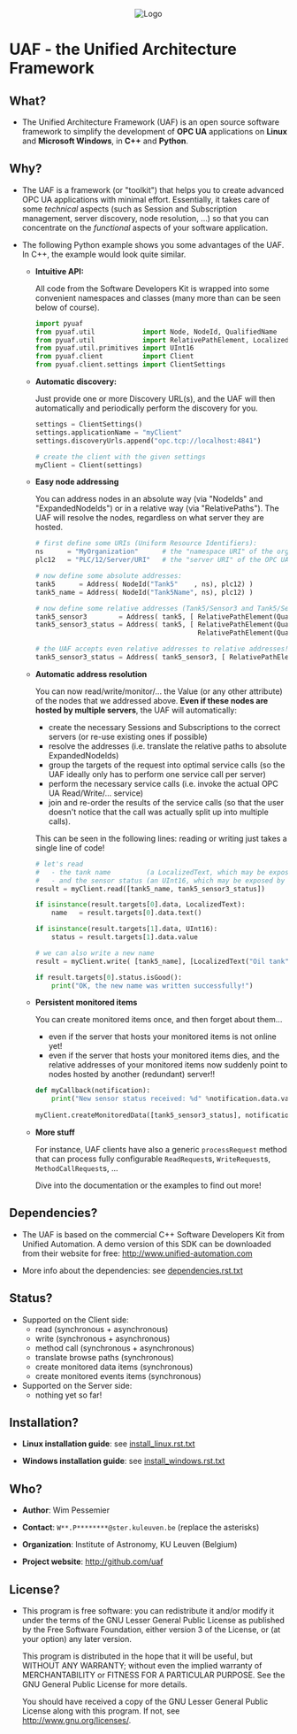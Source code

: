 <p align="center">
  <img src="http://github.com/uaf/uaf/raw/master/doc/img/logo/uaf_logo_200x67_opaque.png" alt="Logo"/>
</p>


UAF - the Unified Architecture Framework
========================================


What?
-------------------------------------------------------------------------------

 - The Unified Architecture Framework (UAF) is an open source software 
   framework to simplify the development of **OPC UA** applications 
   on **Linux** and **Microsoft Windows**, in **C++** and **Python**.
   
Why?
-------------------------------------------------------------------------------

 - The UAF is a framework (or "toolkit") that helps you to create advanced 
   OPC UA applications with minimal effort. Essentially, it takes care of
   some *technical* aspects (such as Session and Subscription management,
   server discovery, node resolution, ...) so that you can concentrate on 
   the *functional* aspects of your software application.  

 - The following Python example shows you some advantages of the UAF.
   In C++, the example would look quite similar.

    - **Intuitive API:**

      All code from the Software Developers Kit is wrapped into some 
      convenient namespaces and classes (many more than can be seen below 
      of course).

        ```python
        import pyuaf
        from pyuaf.util            import Node, NodeId, QualifiedName
        from pyuaf.util            import RelativePathElement, LocalizedText
        from pyuaf.util.primitives import UInt16
        from pyuaf.client          import Client
        from pyuaf.client.settings import ClientSettings
        ```
    
    - **Automatic discovery:**
    
       Just provide one or more Discovery URL(s), and the UAF will then
       automatically and periodically perform the discovery for you.
    
        ```python
        settings = ClientSettings()
        settings.applicationName = "myClient"
        settings.discoveryUrls.append("opc.tcp://localhost:4841")
        
        # create the client with the given settings
        myClient = Client(settings)
        ```
    
    - **Easy node addressing**
    
       You can address nodes in an absolute way 
        (via "NodeIds" and "ExpandedNodeIds")
       or in a relative way
        (via "RelativePaths").
       The UAF will resolve the nodes, regardless on what server they are hosted.
       
        ```python
        # first define some URIs (Uniform Resource Identifiers):
        ns      = "MyOrganization"      # the "namespace URI" of the organization or company
        plc12   = "PLC/12/Server/URI"   # the "server URI" of the OPC UA server running on some PLC
        
        # now define some absolute addresses:
        tank5      = Address( NodeId("Tank5"    , ns), plc12) )
        tank5_name = Address( NodeId("Tank5Name", ns), plc12) )
        
        # now define some relative addresses (Tank5/Sensor3 and Tank5/Sensor3/Status):
        tank5_sensor3        = Address( tank5, [ RelativePathElement(QualifiedName("Sensor3", ns)) ] )
        tank5_sensor3_status = Address( tank5, [ RelativePathElement(QualifiedName("Sensor3", ns)),
                                                 RelativePathElement(QualifiedName("Status" , ns)) ] )
        
        # the UAF accepts even relative addresses to relative addresses! So you could also do:
        tank5_sensor3_status = Address( tank5_sensor3, [ RelativePathElement(QualifiedName("Status", ns)) ] )
        ```

    - **Automatic address resolution**
    
       You can now read/write/monitor/... the Value (or any other attribute) of the nodes 
       that we addressed above. **Even if these nodes are hosted by multiple servers**,
       the UAF will automatically:
       
        - create the necessary Sessions and Subscriptions to the correct servers
          (or re-use existing ones if possible)
        - resolve the addresses
          (i.e. translate the relative paths to absolute ExpandedNodeIds)
        - group the targets of the request into optimal service calls 
          (so the UAF ideally only has to perform one service call per server)
        - perform the necessary service calls 
          (i.e. invoke the actual OPC UA Read/Write/... service)
        - join and re-order the results of the service calls
          (so that the user doesn't notice that the call was actually split up into multiple calls).
       
       This can be seen in the following lines: reading or writing just takes a single line of code!
       
        ```python
        # let's read 
        #   - the tank name         (a LocalizedText, which may be exposed by an OPC UA-enabled PLC) 
        #   - and the sensor status (an UInt16, which may be exposed by some OPC UA-enabled smart sensor)
        result = myClient.read([tank5_name, tank5_sensor3_status])
        
        if isinstance(result.targets[0].data, LocalizedText):
            name   = result.targets[0].data.text()
        
        if isinstance(result.targets[1].data, UInt16):
            status = result.targets[1].data.value
        
        # we can also write a new name
        result = myClient.write( [tank5_name], [LocalizedText("Oil tank", "EN")] )
        
        if result.targets[0].status.isGood():
            print("OK, the new name was written successfully!")
        ```

    - **Persistent monitored items**

       You can create monitored items once, and then forget about them...
        - even if the server that hosts your monitored items is not online yet!
        - even if the server that hosts your monitored items dies, and the 
           relative addresses of your monitored items now suddenly point to  
           nodes hosted by another (redundant) server!!
       
        ```python
        def myCallback(notification):
            print("New sensor status received: %d" %notification.data.value)
            
        myClient.createMonitoredData([tank5_sensor3_status], notificationCallbacks = [myCallback])
        ```
    
    - **More stuff**
        
        For instance, UAF clients have also a generic `processRequest` method that can process
        fully configurable `ReadRequest`s, `WriteRequest`s, `MethodCallRequest`s, ...
        
        Dive into the documentation or the examples to find out more!



Dependencies?
-------------------------------------------------------------------------------

 - The UAF is based on the commercial C++ Software Developers Kit from 
   Unified Automation. A demo version of this SDK can be downloaded
   from their website for free:
   http://www.unified-automation.com

 - More info about the dependencies: see [dependencies.rst.txt](dependencies.rst.txt)


Status?
-------------------------------------------------------------------------------

 - Supported on the Client side:
   - read (synchronous + asynchronous)
   - write (synchronous + asynchronous)
   - method call (synchronous + asynchronous)
   - translate browse paths (synchronous)
   - create monitored data items (synchronous)
   - create monitored events items (synchronous)
 - Supported on the Server side:
   - nothing yet so far!


Installation?
-------------------------------------------------------------------------------

  - **Linux installation guide**: see [install_linux.rst.txt](install_linux.rst.txt)
  
  - **Windows installation guide**: see [install_windows.rst.txt](install_windows.rst.txt)


Who?
-------------------------------------------------------------------------------

  - **Author**: Wim Pessemier

  - **Contact**: `W**.P********@ster.kuleuven.be` (replace the asterisks)

  - **Organization**: Institute of Astronomy, KU Leuven (Belgium)

  - **Project website**: http://github.com/uaf
 

License?
-------------------------------------------------------------------------------

  - This program is free software: you can redistribute it and/or modify
    it under the terms of the GNU Lesser General Public License as
    published by the Free Software Foundation, either version 3 of the
    License, or (at your option) any later version.

    This program is distributed in the hope that it will be useful,
    but WITHOUT ANY WARRANTY; without even the implied warranty of
    MERCHANTABILITY or FITNESS FOR A PARTICULAR PURPOSE.  See the
    GNU General Public License for more details.

    You should have received a copy of the GNU Lesser General Public License
    along with this program.  If not, see <http://www.gnu.org/licenses/>.

